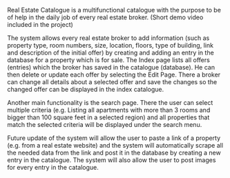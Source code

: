 Real Estate Catalogue is a multifunctional catalogue with the purpose to be of help in the daily job of every real estate broker. (Short demo video included in the project)
 
The system allows every real estate broker to add information (such as property type, room numbers, size, location, floors, type of building, link and description of the initial 
offer) by creating and adding an entry in the database for a property which is for sale. The Index page lists all offers (entries) which the broker has saved in the catalogue 
(database). He can then delete or update each offer by selecting the Edit Page. There a broker can change all details about a selected offer and save the changes so the changed 
offer can be displayed in the index catalogue.

Another main functionality is the search page. There the user can select multiple criteria (e.g. Listing all apartments with more than 3 rooms and bigger than 100 square feet in
a selected region) and all properties that match the selected criteria will be displayed under the search menu.

Future update of the system will allow the user to paste a link of a property (e.g. from a real estate website) and the system will automatically scrape all the needed data
from the link and post it in the database by creating a new entry in the catalogue. The system will also allow the user to post images for every entry in the catalogue.
